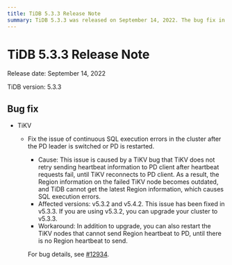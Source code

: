 ```yaml
---
title: TiDB 5.3.3 Release Note
summary: TiDB 5.3.3 was released on September 14, 2022. The bug fix in TiKV addresses continuous SQL execution errors in the cluster after PD leader switch or PD restart. The issue was caused by a TiKV bug that has been fixed in v5.3.3. Affected versions include v5.3.2 and v5.4.2. Upgrading to v5.3.3 or restarting TiKV nodes can resolve the issue. For more details, refer to issue #12934 on GitHub.
---
```


# TiDB 5.3.3 Release Note

Release date: September 14, 2022

TiDB version: 5.3.3

## Bug fix

+ TiKV

    - Fix the issue of continuous SQL execution errors in the cluster after the PD leader is switched or PD is restarted.

        - Cause: This issue is caused by a TiKV bug that TiKV does not retry sending heartbeat information to PD client after heartbeat requests fail, until TiKV reconnects to PD client. As a result, the Region information on the failed TiKV node becomes outdated, and TiDB cannot get the latest Region information, which causes SQL execution errors.
        - Affected versions: v5.3.2 and v5.4.2. This issue has been fixed in v5.3.3. If you are using v5.3.2, you can upgrade your cluster to v5.3.3.
        - Workaround: In addition to upgrade, you can also restart the TiKV nodes that cannot send Region heartbeat to PD, until there is no Region heartbeat to send.

        For bug details, see [#12934](https://github.com/tikv/tikv/issues/12934).
